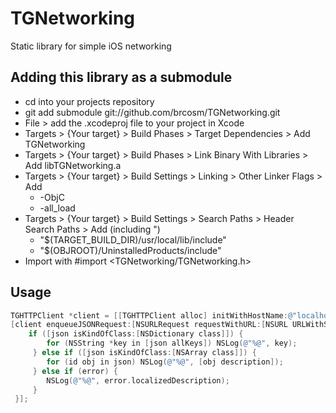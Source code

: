 TGNetworking
============

Static library for simple iOS networking

## Adding this library as a submodule

+ cd into your projects repository
+ git add submodule git://github.com/brcosm/TGNetworking.git
+ File > add the .xcodeproj file to your project in Xcode
+ Targets > {Your target} > Build Phases > Target Dependencies > Add TGNetworking
+ Targets > {Your target} > Build Phases > Link Binary With Libraries > Add libTGNetworking.a
+ Targets > {Your target} > Build Settings > Linking > Other Linker Flags > Add
  + -ObjC
  + -all_load
+ Targets > {Your target} > Build Settings > Search Paths > Header Search Paths > Add (including ")
  + "$(TARGET_BUILD_DIR)/usr/local/lib/include"
  + "$(OBJROOT)/UninstalledProducts/include"
+ Import with #import <TGNetworking/TGNetworking.h>

## Usage

``` objective-c
TGHTTPClient *client = [[TGHTTPClient alloc] initWithHostName:@"localhost" port:@"8000"];
[client enqueueJSONRequest:[NSURLRequest requestWithURL:[NSURL URLWithString:@"http://localhost:8000"]] callback:^(id json, NSError *error) {
	if ([json isKindOfClass:[NSDictionary class]]) {
    	for (NSString *key in [json allKeys]) NSLog(@"%@", key);
   	 } else if ([json isKindOfClass:[NSArray class]]) {
     	for (id obj in json) NSLog(@"%@", [obj description]);
   	 } else if (error) {
     	NSLog(@"%@", error.localizedDescription);
     }
 }];
 ```
